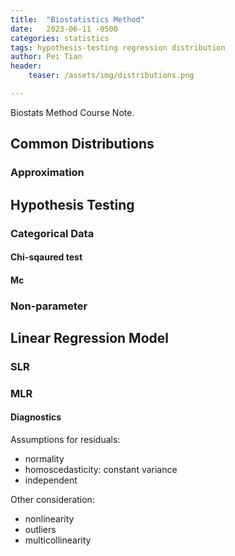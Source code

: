 ```yaml
---
title:  "Biostatistics Method"
date:   2023-06-11 -0500
categories: statistics
tags: hypothesis-testing regression distribution
author: Pei Tian
header:
    teaser: /assets/img/distributions.png

---
```


Biostats Method Course Note.

## Common Distributions

### Approximation 



## Hypothesis Testing

### Categorical Data

#### Chi-sqaured test



#### Mc



### Non-parameter







## Linear Regression Model

### SLR





### MLR

#### Diagnostics

Assumptions for residuals:

- normality
- homoscedasticity: constant variance
- independent

Other consideration:

- nonlinearity
- outliers
- multicollinearity





















